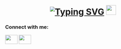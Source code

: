 
<h1 align="center"><a href="https://git.io/typing-svg"><img src="https://readme-typing-svg.herokuapp.com?font=New+Times+Roman&size=16&pause=1000&color=110B5D&width=435&lines=Hello%2C+I%60m+Darya%2C+C%2B%2B+developer+from+Russia" alt="Typing SVG" /></a>
<img src="https://github.com/blackcater/blackcater/raw/main/images/Hi.gif" height="32"/></h1>

<h3 align="left">Connect with me:</h3>
<p align="left">
<a href="https://t.me/Darya_Mingazova" target="blank"><img align="center" src="https://cdn.jsdelivr.net/npm/simple-icons@3.0.1/icons/telegram.svg" alt="" height="30" width="40" /></a>
<a href="mailto:daryamingazova@gmail.com" target="blank"><img align="center" src="https://cdn.jsdelivr.net/npm/simple-icons@3.0.1/icons/gmail.svg" alt="" height="30" width="40" /></a>
</p>

<!--
**DaryMingazova/DaryMingazova** is a ✨ _special_ ✨ repository because its `README.md` (this file) appears on your GitHub profile.

Here are some ideas to get you started:

- 🔭 I’m currently working on ...
- 🌱 I’m currently learning ...
- 👯 I’m looking to collaborate on ...
- 🤔 I’m looking for help with ...
- 💬 Ask me about ...
- 📫 How to reach me: ...
- 😄 Pronouns: ...
- ⚡ Fun fact: ...
-->
